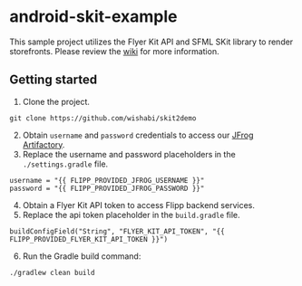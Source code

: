 # android-skit-example
This sample project utilizes the Flyer Kit API and SFML SKit library to render storefronts.  Please review the [wiki](https://github.com/wishabi/android-skit-example/wiki) for more information.

## Getting started

1. Clone the project.
```
git clone https://github.com/wishabi/skit2demo
```  
2. Obtain `username` and `password` credentials to access our [JFrog Artifactory](https://flipplib.jfrog.io/flipplib/android-skit-local).
3. Replace the username and password placeholders in the `./settings.gradle` file.
```  
username = "{{ FLIPP_PROVIDED_JFROG_USERNAME }}"  
password = "{{ FLIPP_PROVIDED_JFROG_PASSWORD }}"  
```
4. Obtain a Flyer Kit API token to access Flipp backend services.
5. Replace the api token placeholder in the `build.gradle` file.
```
buildConfigField("String", "FLYER_KIT_API_TOKEN", "{{ FLIPP_PROVIDED_FLYER_KIT_API_TOKEN }}")
```
6. Run the Gradle build command:
```
./gradlew clean build
```